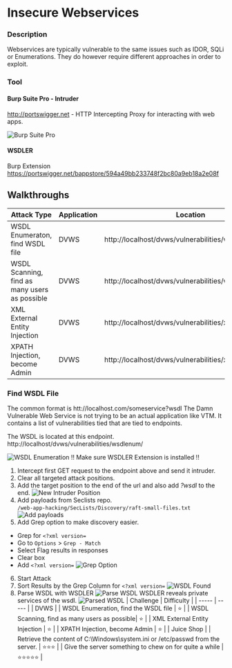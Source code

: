 # Insecure Webservices
### Description
Webservices are typically vulnerable to the same issues such as IDOR, SQLi or Enumerations. They do however require different approaches in order to exploit. 
### Tool
#### Burp Suite Pro - Intruder
http://portswigger.net - HTTP Intercepting Proxy for interacting with web apps.

![Burp Suite Pro](https://github.com/justinlarson/Web-App-Hacking-Workshop/raw/master/img/burpsuite.png)

#### WSDLER
Burp Extension
https://portswigger.net/bappstore/594a49bb233748f2bc80a9eb18a2e08f

## Walkthroughs

| Attack Type | Application | Location | Tool |
| ---- | ---- | ---- | ---- |
| WSDL Enumeraton, find WSDL file | DVWS | http://localhost/dvws/vulnerabilities/wsdlenum/ |  intruder/WSDLER |
| WSDL Scanning, find as many users as possible | DVWS | http://localhost/dvws/vulnerabilities/wsdlenum/| intruder |
| XML External Entity Injection  | DVWS | http://localhost/dvws/vulnerabilities/xxe/ | intruder |
| XPATH Injection, become Admin  | DVWS | http://localhost/dvws/vulnerabilities/xpath/xpath.php | intruder |
###  Find WSDL File
The common format is htt://localhost.com/someservice?wsdl
The Damn Vulnerable Web Service is not trying to be an actual application like VTM. It contains a list of vulnerabilities tied that are tied to endpoints. 

The WSDL is located at this endpoint.  
http://localhost/dvws/vulnerabilities/wsdlenum/

![WSDL Enumeration](https://github.com/justinlarson/Web-App-Hacking-Workshop/raw/master/img/dvws-wsdl-enumeration.png)
!! Make sure WSDLER Extension is installed !!
1. Intercept first GET request to the endpoint above and send it intruder. 
2. Clear all targeted attack positions.
3. Add the target position to the end of the url and also add _?wsdl_ to the end.
![New Intruder Position](https://github.com/justinlarson/Web-App-Hacking-Workshop/raw/master/img/dvws-new-intruder-position.png)
4. Add payloads from Seclists repo.   
`/web-app-hacking/SecLists/Discovery/raft-small-files.txt`
![Add payloads](https://github.com/justinlarson/Web-App-Hacking-Workshop/raw/master/img/dvws-load-list.png)
5. Add Grep option to make discovery easier. 
* Grep for `<?xml version=`
* Go to `Options` > `Grep - Match`
* Select Flag results in responses
* Clear box
* Add `<?xml version=`
![Grep Option](https://github.com/justinlarson/Web-App-Hacking-Workshop/raw/master/img/dvws-grep-xml.png)
6. Start Attack
7. Sort Results by the Grep Column for `<?xml version=`
![WSDL Found](https://github.com/justinlarson/Web-App-Hacking-Workshop/raw/master/img/dvws-wsdl-found.png)
8. Parse WSDL with WSDLER
![Parse WSDL](https://github.com/justinlarson/Web-App-Hacking-Workshop/raw/master/img/dvws-parse-wsdl.png)
WSDLER reveals private services of the wsdl. 
![Parsed WSDL](https://github.com/justinlarson/Web-App-Hacking-Workshop/raw/master/img/dvws-parsed-wsdl.png)
| Challenge | Difficulty |
| ----- | ----- |
| DVWS | 
| WSDL Enumeration, find the WSDL file | :star: | 
| WSDL Scanning, find as many users as possible| :star: | 
| XML External Entity Injection | :star: | 
| XPATH Injection, become Admin | :star: | 
| Juice Shop |
| Retrieve the content of C:\Windows\system.ini or /etc/passwd from the server. | :star::star::star: |
| Give the server something to chew on for quite a while | :star::star::star::star::star: |
